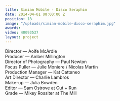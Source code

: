 ```yaml
---
title: Simian Mobile - Disco Seraphim
date: 2014-04-01 00:00:00 Z
position: 18
image: "/uploads/simian-mobile-disco-seraphim.jpg"
awards: 
video: 40093537
layout: project
---
```


Director — Aoife McArdle  
Producer — Amber Millington  
Director of Photography — Paul Newton  
Focus Puller — Julie Moniere / Nicolas Martin  
Production Manager — Kat Cattaneo  
Art Director — Charlie Lambros  
Make-up — Julia Bowden  
Editor — Sam Ostrove at Cut + Run  
Grade — Mikey Rossiter at The Mill